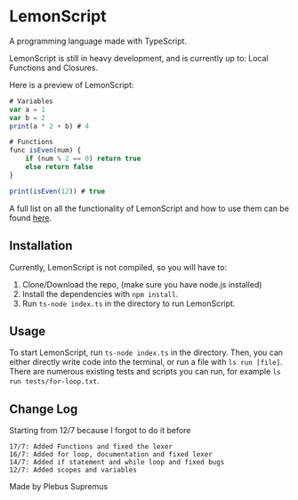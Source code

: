 # LemonScript
A programming language made with TypeScript.

LemonScript is still in heavy development, and is currently up to: Local Functions and Closures. 

Here is a preview of LemonScript:
```js
# Variables
var a = 1
var b = 2
print(a * 2 + b) # 4

# Functions
func isEven(num) {
    if (num % 2 == 0) return true
    else return false
}

print(isEven(12)) # true
```

A full list on all the functionality of LemonScript and how to use them can be found [here](https://github.com/PlebusSupremus1234/LemonScript/blob/master/documentation.md).

## Installation
Currently, LemonScript is not compiled, so you will have to:

1. Clone/Download the repo, (make sure you have node.js installed)
2. Install the dependencies with `npm install`.
3. Run `ts-node index.ts` in the directory to run LemonScript.

## Usage
To start LemonScript, run `ts-node index.ts` in the directory. Then, you can either directly write code into the terminal, or run a file with `ls run [file]`. There are numerous existing tests and scripts you can run, for example `ls run tests/for-loop.txt`.

## Change Log
Starting from 12/7 because I forgot to do it before
```
17/7: Added Functions and fixed the lexer
16/7: Added for loop, documentation and fixed lexer
14/7: Added if statement and while loop and fixed bugs
12/7: Added scopes and variables
```

Made by Plebus Supremus